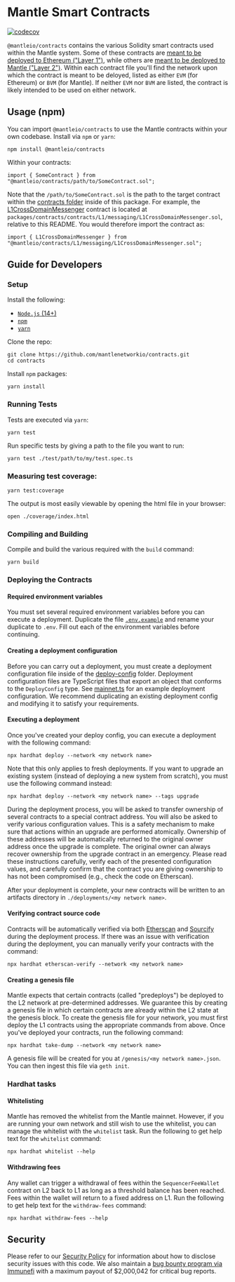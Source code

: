 # Mantle Smart Contracts

[![codecov](https://codecov.io/gh/mantlenetworkio/mantle/branch/master/graph/badge.svg?token=0VTG7PG7YR&flag=contracts-tests)](https://codecov.io/gh/mantlenetworkio/mantle)

`@mantleio/contracts` contains the various Solidity smart contracts used within the Mantle system.
Some of these contracts are [meant to be deployed to Ethereum ("Layer 1")](https://github.com/mantlenetworkio/mantle/tree/develop/packages/contracts/contracts/L1), while others are [meant to be deployed to Mantle ("Layer 2")](https://github.com/mantlenetworkio/mantle/tree/develop/packages/contracts/contracts/L2).
Within each contract file you'll find the network upon which the contract is meant to be deloyed, listed as either `EVM` (for Ethereum) or `BVM` (for Mantle).
If neither `EVM` nor `BVM` are listed, the contract is likely intended to be used on either network.

## Usage (npm)

You can import `@mantleio/contracts` to use the Mantle contracts within your own codebase.
Install via `npm` or `yarn`:

```shell
npm install @mantleio/contracts
```

Within your contracts:

```solidity
import { SomeContract } from "@mantleio/contracts/path/to/SomeContract.sol";
```

Note that the `/path/to/SomeContract.sol` is the path to the target contract within the [contracts folder](https://github.com/mantlenetworkio/mantle/tree/develop/packages/contracts/contracts) inside of this package.
For example, the [L1CrossDomainMessenger](https://github.com/mantlenetworkio/mantle/blob/develop/packages/contracts/contracts/L1/messaging/L1CrossDomainMessenger.sol) contract is located at `packages/contracts/contracts/L1/messaging/L1CrossDomainMessenger.sol`, relative to this README.
You would therefore import the contract as:


```solidity
import { L1CrossDomainMessenger } from "@mantleio/contracts/L1/messaging/L1CrossDomainMessenger.sol";
```

## Guide for Developers

### Setup

Install the following:
- [`Node.js` (14+)](https://nodejs.org/en/)
- [`npm`](https://www.npmjs.com/get-npm)
- [`yarn`](https://classic.yarnpkg.com/en/docs/install/)

Clone the repo:

```shell
git clone https://github.com/mantlenetworkio/contracts.git
cd contracts
```

Install `npm` packages:

```shell
yarn install
```

### Running Tests

Tests are executed via `yarn`:

```shell
yarn test
```

Run specific tests by giving a path to the file you want to run:

```shell
yarn test ./test/path/to/my/test.spec.ts
```

### Measuring test coverage:

```shell
yarn test:coverage
```

The output is most easily viewable by opening the html file in your browser:

```shell
open ./coverage/index.html
```

### Compiling and Building

Compile and build the various required with the `build` command:

```shell
yarn build
```

### Deploying the Contracts

#### Required environment variables

You must set several required environment variables before you can execute a deployment.
Duplicate the file [`.env.example`](./.env.example) and rename your duplicate to `.env`.
Fill out each of the environment variables before continuing.

#### Creating a deployment configuration

Before you can carry out a deployment, you must create a deployment configuration file inside of the [deploy-config](./deploy-config/) folder.
Deployment configuration files are TypeScript files that export an object that conforms to the `DeployConfig` type.
See [mainnet.ts](./deploy-config/mainnet.ts) for an example deployment configuration.
We recommend duplicating an existing deployment config and modifying it to satisfy your requirements.

#### Executing a deployment

Once you've created your deploy config, you can execute a deployment with the following command:

```
npx hardhat deploy --network <my network name>
```

Note that this only applies to fresh deployments.
If you want to upgrade an existing system (instead of deploying a new system from scratch), you must use the following command instead:

```
npx hardhat deploy --network <my network name> --tags upgrade
```

During the deployment process, you will be asked to transfer ownership of several contracts to a special contract address.
You will also be asked to verify various configuration values.
This is a safety mechanism to make sure that actions within an upgrade are performed atomically.
Ownership of these addresses will be automatically returned to the original owner address once the upgrade is complete.
The original owner can always recover ownership from the upgrade contract in an emergency.
Please read these instructions carefully, verify each of the presented configuration values, and carefully confirm that the contract you are giving ownership to has not been compromised (e.g., check the code on Etherscan).

After your deployment is complete, your new contracts will be written to an artifacts directory in `./deployments/<my network name>`.

#### Verifying contract source code

Contracts will be automatically verified via both [Etherscan](https://etherscan.io) and [Sourcify](https://sourcify.dev/) during the deployment process.
If there was an issue with verification during the deployment, you can manually verify your contracts with the command:

```
npx hardhat etherscan-verify --network <my network name>
```

#### Creating a genesis file

Mantle expects that certain contracts (called "predeploys") be deployed to the L2 network at pre-determined addresses.
We guarantee this by creating a genesis file in which certain contracts are already within the L2 state at the genesis block.
To create the genesis file for your network, you must first deploy the L1 contracts using the appropriate commands from above.
Once you've deployed your contracts, run the following command:

```
npx hardhat take-dump --network <my network name>
```

A genesis file will be created for you at `/genesis/<my network name>.json`.
You can then ingest this file via `geth init`.

### Hardhat tasks

#### Whitelisting

Mantle has removed the whitelist from the Mantle mainnet.
However, if you are running your own network and still wish to use the whitelist, you can manage the whitelist with the `whitelist` task.
Run the following to get help text for the `whitelist` command:

```
npx hardhat whitelist --help
```

#### Withdrawing fees

Any wallet can trigger a withdrawal of fees within the `SequencerFeeWallet` contract on L2 back to L1 as long as a threshold balance has been reached.
Fees within the wallet will return to a fixed address on L1.
Run the following to get help text for the `withdraw-fees` command:

```
npx hardhat withdraw-fees --help
```

## Security
Please refer to our [Security Policy](https://github.com/mantlenetworkio/.github/security/policy) for information about how to disclose security issues with this code.
We also maintain a [bug bounty program via Immunefi](https://immunefi.com/bounty/mantle/) with a maximum payout of $2,000,042 for critical bug reports.

